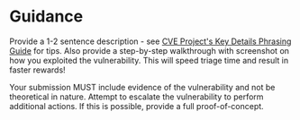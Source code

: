 # Guidance

Provide a 1-2 sentence description - see [CVE Project's Key Details Phrasing Guide](http://cveproject.github.io/docs/content/key-details-phrasing.pdf) for tips.
Also provide a step-by-step walkthrough with screenshot on how you exploited the vulnerability. This will speed triage time and result in faster rewards!

Your submission MUST include evidence of the vulnerability and not be theoretical in nature. Attempt to escalate the vulnerability to perform additional actions. If this is possible, provide a full proof-of-concept.
